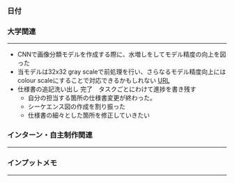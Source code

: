 ### 日付
### 大学関連
* * *
- CNNで画像分類モデルを作成する際に、水増しをしてモデル精度の向上を図った
- 当モデルは32x32 gray scaleで前処理を行い、さらなるモデル精度向上にはcolour scaleにすることで対応できるかもしれない [URL](https://arakan-pgm-ai.hatenablog.com/entry/2017/11/04/080000#%E3%83%A2%E3%83%8E%E3%82%AF%E3%83%AD%E7%94%BB%E5%83%8F%E3%81%A8%E3%82%AB%E3%83%A9%E3%83%BC%E7%94%BB%E5%83%8F)
- 仕様書の追記洗い出し 完了　タスクごとにわけて進捗を書き残す
  - 自分の担当する箇所の仕様書変更が終わった。
  - シーケエンス図の作成を割り振った
  - 仕様書の細々とした箇所を修正していきたい
  
### インターン・自主制作関連
* * *

### インプットメモ
* * *

